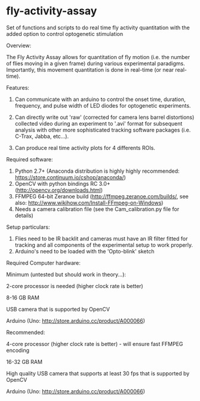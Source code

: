 # fly-activity-assay
Set of functions and scripts to do real time fly activity quantitation with the added option to control optogenetic stimulation

Overview:

The Fly Activity Assay allows for quantitation of fly motion 
(i.e. the number of flies moving in a given frame) during various experimental 
paradigms. Importantly, this movement quantitation is done in real-time 
(or near real-time).

Features:

1) Can communicate with an arduino to control the onset time, duration, frequency,
and pulse width of LED diodes for optogenetic experiments.

2) Can directly write out 'raw' (corrected for camera lens barrel distortions)
collected video during an experiment to '.avi' format for subsequent analysis 
with other more sophisticated tracking software packages (i.e. C-Trax, Jabba, etc...).

3) Can produce real time activity plots for 4 differents ROIs.

Required software:

1) Python 2.7+ (Anaconda distribution is highly highly recommended: https://store.continuum.io/cshop/anaconda/)
2) OpenCV with python bindings RC 3.0+ (http://opencv.org/downloads.html)
3) FFMPEG 64-bit Zeranoe build (http://ffmpeg.zeranoe.com/builds/, see also: http://www.wikihow.com/Install-FFmpeg-on-Windows)
4) Needs a camera calibration file (see the Cam_calibration.py file for details)

Setup particulars:
1) Flies need to be IR backlit and cameras must have an IR filter fitted for tracking
and all components of the experimental setup to work properly.
2) Arduino's need to be loaded with the 'Opto-blink' sketch

Required Computer hardware:

Minimum (untested but should work in theory...):

2-core processor is needed (higher clock rate is better)

8-16 GB RAM

USB camera that is supported by OpenCV

Arduino (Uno: http://store.arduino.cc/product/A000066)

Recommended:

4-core processor (higher clock rate is better) - will ensure fast FFMPEG encoding

16-32 GB RAM

High quality USB camera that supports at least 30 fps that is supported by OpenCV

Arduino (Uno: http://store.arduino.cc/product/A000066)
